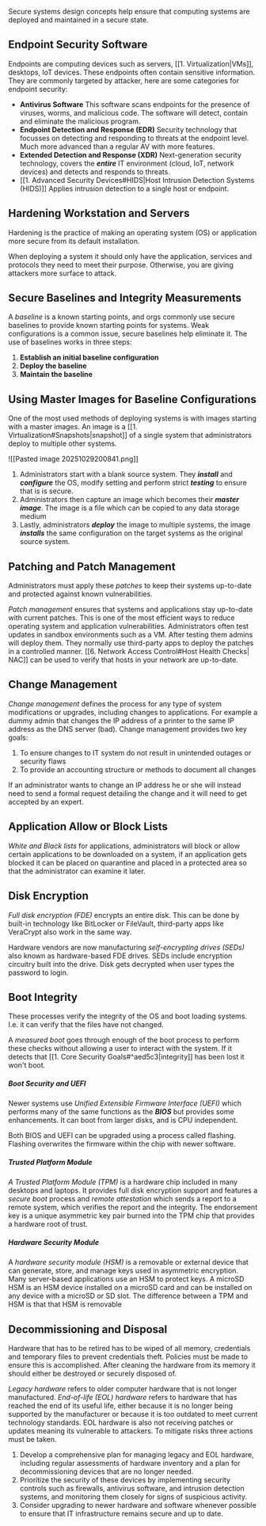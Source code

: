 Secure systems design concepts help ensure that computing systems are deployed and maintained in a secure state.

## Endpoint Security Software
Endpoints are computing devices such as servers, [[1. Virtualization|VMs]], desktops, IoT devices. These endpoints often contain sensitive information. They are commonly targeted by attacker, here are some categories for endpoint security:

* **Antivirus Software** This software scans endpoints for the presence of viruses, worms, and malicious code. The software will detect, contain and eliminate the malicious program.
* **Endpoint Detection and Response (EDR)** Security technology that focusses on detecting and responding to threats at the endpoint level. Much more advanced than a regular AV with more features. 
* **Extended Detection and Response (XDR)** Next-generation security technology, covers the ***entire*** IT environment (cloud, IoT, network devices) and detects and responds to threats.
* [[1. Advanced Security Devices#HIDS|Host Intrusion Detection Systems (HIDS)]] Applies intrusion detection to a single host or endpoint. 

## Hardening Workstation and Servers
Hardening is the practice of making an operating system (OS) or application more secure from its default installation. 

When deploying a system it should only have the application, services and protocols they need to meet their purpose. Otherwise, you are giving attackers more surface to attack. 

## Secure Baselines and Integrity Measurements 
A *baseline* is a known starting points, and orgs commonly use secure baselines to provide known starting points for systems. Weak configurations is a common issue, secure baselines help eliminate it. The use of baselines works in three steps:

1. **Establish an initial baseline configuration**
2. **Deploy the baseline** 
3. **Maintain the baseline**

## Using Master Images for Baseline Configurations
 One of the most used methods of deploying systems is with images starting with a master images. An image is a [[1. Virtualization#Snapshots|snapshot]] of a single system that administrators deploy to multiple other systems.
  
![[Pasted image 20251029200841.png]]

1. Administrators start with a blank source system. They ***install*** and ***configure*** the OS, modify setting and perform strict ***testing*** to ensure that is is secure. 
2. Administrators then capture an image which becomes their ***master*** ***image***. The image is a file which can be copied to any data storage medium
3. Lastly, administrators ***deploy*** the image to multiple systems, the image ***installs*** the same configuration on the target systems as the original source system.

## Patching and Patch Management
Administrators must apply these *patches* to keep their systems up-to-date and protected against known vulnerabilities. 

*Patch management* ensures that systems and applications stay up-to-date with current patches. This is one of the most efficient ways to reduce operating system and application vulnerabilities. Administrators often test updates in sandbox environments such as a VM. After testing them admins will deploy them.  They normally use third-party apps to deploy the patches in a controlled manner. [[6. Network Access Control#Host Health Checks| NAC]] can be used to verify that hosts in your network are up-to-date.

## Change Management
*Change management* defines the process for any type of system modifications or upgrades, including changes to applications. For example a dummy admin that changes the IP address of a printer to the same IP address as the DNS server (bad). Change management provides two key goals:

1. To ensure changes to IT system do not result in unintended outages or security flaws
2. To provide an accounting structure or methods to document all changes

If an administrator wants to change an IP address he or she will instead need to send a formal request detailing the change and it will need to get accepted by an expert.

## Application Allow or Block Lists
*White and Black lists* for applications, administrators will block or allow certain applications to be downloaded on a system, if an application gets blocked it can be placed on quarantine and placed in a protected area so that the administrator can examine it later. 

## Disk Encryption
*Full disk encryption (FDE)* encrypts an entire disk. This can be done by built-in technology like BitLocker or FileVault, third-party apps like VeraCrypt also work in the same way.

Hardware vendors are now manufacturing *self-encrypting drives (SEDs)* also known as hardware-based FDE drives. SEDs include encryption circuitry built into the drive. Disk gets decrypted when user types the password to login. 

## Boot Integrity
These processes verify the integrity of the OS and boot loading systems. I.e. it can verify that the files have not changed. 

A *measured boot* goes through enough of the boot process to perform these checks without allowing a user to interact with the system. If it detects that [[1. Core Security Goals#^aed5c3|integrity]] has been lost it won't boot. 

##### Boot Security and UEFI
Newer systems use *Unified Extensible Firmware Interface (UEFI)* which performs many of the same functions as the ***BIOS*** but provides some enhancements. It can boot from larger disks, and is CPU independent. 

Both BIOS and UEFI can be upgraded using a process called flashing. Flashing overwrites the firmware within the chip with newer software.

##### Trusted Platform Module
*A Trusted Platform Module (TPM)* is a hardware chip included in many desktops and laptops. It provides full disk encryption support and features a *secure boot* process and *remote attestation* which sends a report to a remote system, which verifies the report and the integrity. The endorsement key is a unique asymmetric key pair burned into the TPM chip that provides a hardware root of trust.

##### Hardware Security Module
A *hardware security module (HSM)* is a removable or external device that can generate, store, and manage keys used in asymmetric encryption. Many server-based applications use an HSM to protect keys. A microSD HSM is an HSM device installed on a microSD card and can be installed on any device with a microSD or SD slot. The difference between a TPM and HSM is that that HSM is removable

## Decommissioning and Disposal
Hardware that has to be retired has to be wiped of all memory, credentials and temporary files to prevent credentials theft. Policies must be made to ensure this is accomplished. After cleaning the hardware from its memory it should either be destroyed or securely disposed of.

*Legacy hardware* refers to older computer hardware that is not longer manufactured. *End-of-life (EOL) hardware* refers to hardware that has reached the end of its useful life, either because it is no longer being supported by the manufacturer or because it is too outdated to meet current technology standards. EOL hardware is also not receiving patches or updates meaning its vulnerable to attackers. To mitigate risks three actions must be taken.

1. Develop a comprehensive plan for managing legacy and EOL hardware, including regular assessments of hardware inventory and a plan for decommissioning devices that are no longer needed.  
2. Prioritize the security of these devices by implementing security controls such as firewalls, antivirus software, and intrusion detection systems, and monitoring them closely for signs of suspicious activity.  
3. Consider upgrading to newer hardware and software whenever possible to ensure that IT infrastructure remains secure and up to date.